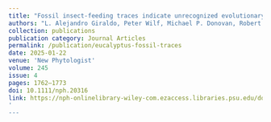 ```yaml
---
title: "Fossil insect-feeding traces indicate unrecognized evolutionary  history and biodiversity on Australia’s iconic <em>Eucalyptus<em>"
authors: "L. Alejandro Giraldo, Peter Wilf, Michael P. Donovan, Robert M. Kooyman, Maria A. Gandolfo"
collection: publications
publication category: Journal Articles
permalink: /publication/eucalyptus-fossil-traces
date: 2025-01-22
venue: 'New Phytologist'
volume: 245
issue: 4
pages: 1762–1773
doi: 10.1111/nph.20316
link: https://nph-onlinelibrary-wiley-com.ezaccess.libraries.psu.edu/doi/full/10.1111/nph.20316
'
---
```


